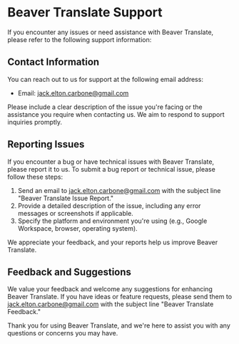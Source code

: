 # Beaver Translate Support

If you encounter any issues or need assistance with Beaver Translate, please refer to the following support information:

## Contact Information

You can reach out to us for support at the following email address:

- Email: jack.elton.carbone@gmail.com

Please include a clear description of the issue you're facing or the assistance you require when contacting us. We aim to respond to support inquiries promptly.

## Reporting Issues

If you encounter a bug or have technical issues with Beaver Translate, please report it to us. To submit a bug report or technical issue, please follow these steps:

1. Send an email to jack.elton.carbone@gmail.com with the subject line "Beaver Translate Issue Report."
2. Provide a detailed description of the issue, including any error messages or screenshots if applicable.
3. Specify the platform and environment you're using (e.g., Google Workspace, browser, operating system).

We appreciate your feedback, and your reports help us improve Beaver Translate.

## Feedback and Suggestions

We value your feedback and welcome any suggestions for enhancing Beaver Translate. If you have ideas or feature requests, please send them to jack.elton.carbone@gmail.com with the subject line "Beaver Translate Feedback."

Thank you for using Beaver Translate, and we're here to assist you with any questions or concerns you may have.
